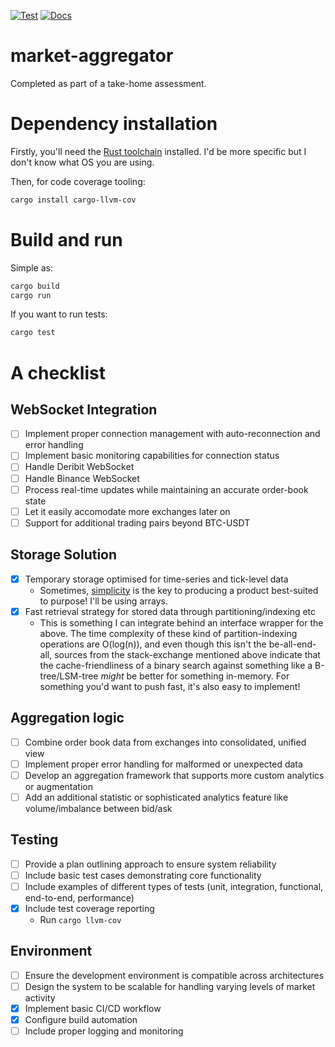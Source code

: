 [![Test](https://github.com/a1exxd0/market-aggregator/actions/workflows/rust.yml/badge.svg)](https://github.com/a1exxd0/market-aggregator/actions/workflows/rust.yml)
[![Docs](https://github.com/a1exxd0/market-aggregator/actions/workflows/pages.yml/badge.svg)](https://github.com/a1exxd0/market-aggregator/actions/workflows/pages.yml)
# market-aggregator
Completed as part of a take-home assessment.


# Dependency installation
Firstly, you'll need the [Rust toolchain](https://doc.rust-lang.org/cargo/getting-started/installation.html) installed. I'd be more specific but I don't know what OS you are using.

Then, for code coverage tooling:
```sh
cargo install cargo-llvm-cov
```

# Build and run
Simple as:
```rust
cargo build
cargo run
```
If you want to run tests:
```rust
cargo test
```
# A checklist
## WebSocket Integration
- [ ] Implement proper connection management with auto-reconnection and error handling
- [ ] Implement basic monitoring capabilities for connection status
- [ ] Handle Deribit WebSocket
- [ ] Handle Binance WebSocket
- [ ] Process real-time updates while maintaining an accurate order-book state
- [ ] Let it easily accomodate more exchanges later on
- [ ] Support for additional trading pairs beyond BTC-USDT
## Storage Solution
- [X] Temporary storage optimised for time-series and tick-level data
  - Sometimes, [simplicity](https://quant.stackexchange.com/questions/613/what-is-the-best-data-structure-implementation-for-representing-a-time-series) is the key to producing a product best-suited to purpose! I'll be using arrays.
- [X] Fast retrieval strategy for stored data through partitioning/indexing etc
  - This is something I can integrate behind an interface wrapper for the above. The time complexity of these kind of partition-indexing operations are O(log(n)), and even though this isn't the be-all-end-all, sources from the stack-exchange mentioned above indicate that the cache-friendliness of a binary search against something like a B-tree/LSM-tree *might* be better for something in-memory. For something you'd want to push fast, it's also easy to implement!
## Aggregation logic
- [ ] Combine order book data from exchanges into consolidated, unified view
- [ ] Implement proper error handling for malformed or unexpected data
- [ ] Develop an aggregation framework that supports more custom analytics or augmentation
- [ ] Add an additional statistic or sophisticated analytics feature like volume/imbalance between bid/ask
## Testing
- [ ] Provide a plan outlining approach to ensure system reliability
- [ ] Include basic test cases demonstrating core functionality
- [ ] Include examples of different types of tests (unit, integration, functional, end-to-end, performance)
- [X] Include test coverage reporting
  - Run `cargo llvm-cov`
## Environment
- [ ] Ensure the development environment is compatible across architectures
- [ ] Design the system to be scalable for handling varying levels of market activity
- [X] Implement basic CI/CD workflow
- [X] Configure build automation
- [ ] Include proper logging and monitoring